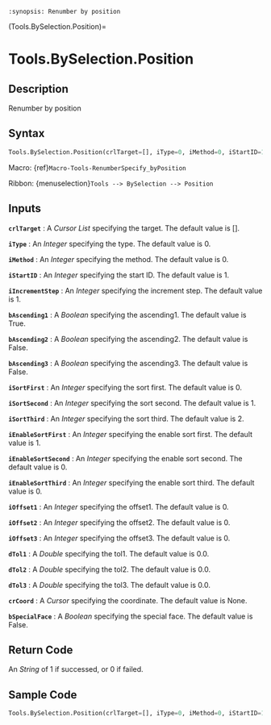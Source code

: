 ```{module} Tools.BySelection.Position()
:synopsis: Renumber by position
```

(Tools.BySelection.Position)=

# Tools.BySelection.Position

## Description

Renumber by position

## Syntax

```python
Tools.BySelection.Position(crlTarget=[], iType=0, iMethod=0, iStartID=1, iIncrementStep=1, bAscending1=True, bAscending2=False, bAscending3=False, iSortFirst=0, iSortSecond=1, iSortThird=2, iEnableSortFirst=1, iEnableSortSecond=0, iEnableSortThird=0, iOffset1=0, iOffset2=0, iOffset3=0, dTol1=0.0, dTol2=0.0, dTol3=0.0, crCoord=None, bSpecialFace=False)
```

Macro: {ref}`Macro-Tools-RenumberSpecify_byPosition`

Ribbon: {menuselection}`Tools --> BySelection --> Position`

## Inputs

**`crlTarget`**
: A _Cursor List_ specifying the target. The default value is [].

**`iType`**
: An _Integer_ specifying the type. The default value is 0.

**`iMethod`**
: An _Integer_ specifying the method. The default value is 0.

**`iStartID`**
: An _Integer_ specifying the start ID. The default value is 1.

**`iIncrementStep`**
: An _Integer_ specifying the increment step. The default value is 1.

**`bAscending1`**
: A _Boolean_ specifying the ascending1. The default value is True.

**`bAscending2`**
: A _Boolean_ specifying the ascending2. The default value is False.

**`bAscending3`**
: A _Boolean_ specifying the ascending3. The default value is False.

**`iSortFirst`**
: An _Integer_ specifying the sort first. The default value is 0.

**`iSortSecond`**
: An _Integer_ specifying the sort second. The default value is 1.

**`iSortThird`**
: An _Integer_ specifying the sort third. The default value is 2.

**`iEnableSortFirst`**
: An _Integer_ specifying the enable sort first. The default value is 1.

**`iEnableSortSecond`**
: An _Integer_ specifying the enable sort second. The default value is 0.

**`iEnableSortThird`**
: An _Integer_ specifying the enable sort third. The default value is 0.

**`iOffset1`**
: An _Integer_ specifying the offset1. The default value is 0.

**`iOffset2`**
: An _Integer_ specifying the offset2. The default value is 0.

**`iOffset3`**
: An _Integer_ specifying the offset3. The default value is 0.

**`dTol1`**
: A _Double_ specifying the tol1. The default value is 0.0.

**`dTol2`**
: A _Double_ specifying the tol2. The default value is 0.0.

**`dTol3`**
: A _Double_ specifying the tol3. The default value is 0.0.

**`crCoord`**
: A _Cursor_ specifying the coordinate. The default value is None.

**`bSpecialFace`**
: A _Boolean_ specifying the special face. The default value is False.

## Return Code

An _String_ of 1 if successed, or 0 if failed.

## Sample Code

```python
Tools.BySelection.Position(crlTarget=[], iType=0, iMethod=0, iStartID=1, iIncrementStep=1, bAscending1=True, bAscending2=False, bAscending3=False, iSortFirst=0, iSortSecond=1, iSortThird=2, iEnableSortFirst=1, iEnableSortSecond=0, iEnableSortThird=0, iOffset1=0, iOffset2=0, iOffset3=0, dTol1=0.0, dTol2=0.0, dTol3=0.0, crCoord=None, bSpecialFace=False)
```
